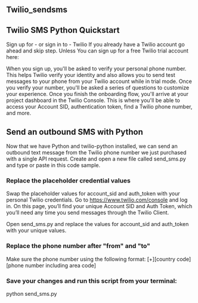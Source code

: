## Twilio_sendsms
## Twilio SMS Python Quickstart
Sign up for - or sign in to - Twilio
If you already have a Twilio account go ahead and skip step.
Unless
You can sign up for a free Twilio trial account here: 

When you sign up, you'll be asked to verify your personal phone number. This helps Twilio verify your identity and also allows you to send test messages to your phone from your Twilio account while in trial mode.
Once you verify your number, you'll be asked a series of questions to customize your experience.
Once you finish the onboarding flow, you'll arrive at your project dashboard in the Twilio Console. This is where you'll be able to access your Account SID, authentication token, find a Twilio phone number, and more.

## Send an outbound SMS with Python
Now that we have Python and twilio-python installed, we can send an outbound text message from the Twilio phone number we just purchased with a single API request. Create and open a new file called send_sms.py and type or paste in this code sample.

### Replace the placeholder credential values
Swap the placeholder values for account_sid and auth_token with your personal Twilio credentials. Go to https://www.twilio.com/console and log in. On this page, you’ll find your unique Account SID and Auth Token, which you’ll need any time you send messages through the Twilio Client. 

Open send_sms.py and replace the values for account_sid and auth_token with your unique values.

### Replace the phone number after "from" and "to"
Make sure the phone number using the following format:
[+][country code][phone number including area code]

### Save your changes and run this script from your terminal:
python send_sms.py
